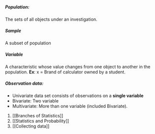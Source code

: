##### Population:
The sets of all objects under an investigation.

##### Sample
A subset of population

##### Variable
A characteristic whose value changes from one object to another in the population.
**Ex**: x = Brand of calculator owned by a student.

##### Observation data:
- Univariate data set consists of observations on a **single variable**
- Bivariate: Two variable
- Multivariate: More than one variable (included Bivariate).

1. [[Branches of Statistics]]
2. [[Statistics and Probability]]
3. [[Collecting data]]